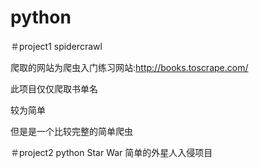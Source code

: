 # python

＃project1 spidercrawl

爬取的网站为爬虫入门练习网站:http://books.toscrape.com/

此项目仅仅爬取书单名

较为简单

但是是一个比较完整的简单爬虫
 
＃project2  python Star War
简单的外星人入侵项目
